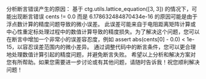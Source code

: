 
分析断言错误产生的原因：
基于 ctg.utils.lattice_equation([3, 3]) 的情况下，可能出现断言错误 cents != 0.0 而是 6.178632484870434e-16 的原因可能是由于浮点数计算的精度问题导致的微小误差。
此误差可能来自于电阻距离矩阵计算或中心性重定标处理过程中的数值计算导致的精度损失。为了解决这个问题，您可以在断言中增加一个非常小的误差容忍度，例如 assert abs(cents[0] - 0.0) < 1e-15，以容忍误差范围内的微小差异。
通过调整代码中的断言条件，您可以更合理地处理数值计算引起的精度问题，并避免断言失败。
希望以上分析和解决方案对您有所帮助。如果您需要进一步讨论或有其他问题，请随时告诉我！祝您顺利解决问题！
